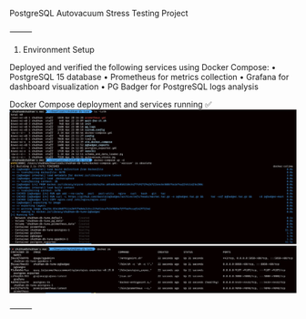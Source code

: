 PostgreSQL Autovacuum Stress Testing Project

⸻

1. Environment Setup

Deployed and verified the following services using Docker Compose:
	•	PostgreSQL 15 database
	•	Prometheus for metrics collection
	•	Grafana for dashboard visualization
	•	PG Badger for PostgreSQL logs analysis

Docker Compose deployment and services running ✅
![Docker Running](dockercompose.png)
![Docker Running](docker-ps.png)




⸻
